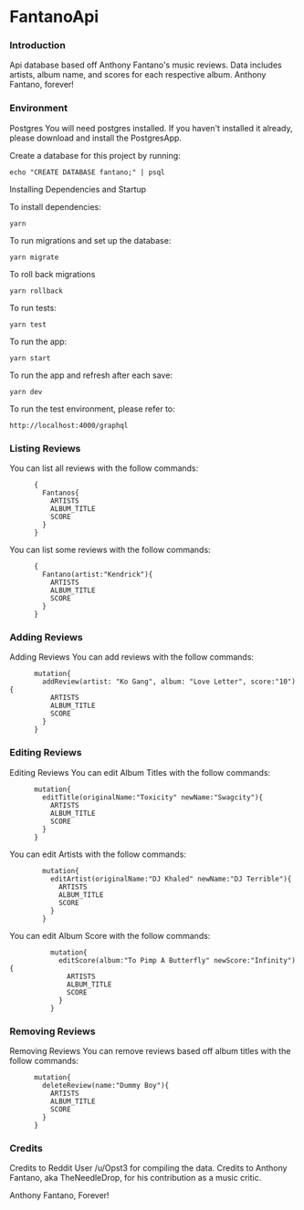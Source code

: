 # FantanoApi

### Introduction
Api database based off Anthony Fantano's music reviews. Data includes artists, album name, and scores for each respective album. Anthony Fantano, forever!

### Environment


Postgres
You will need postgres installed. If you haven't installed it already, please download and install the PostgresApp.

Create a database for this project by running:

    echo "CREATE DATABASE fantano;" | psql

Installing Dependencies and Startup

To install dependencies:

    yarn

To run migrations and set up the database:

    yarn migrate

To roll back migrations

    yarn rollback

To run tests:

    yarn test

To run the app:

    yarn start
    
To run the app and refresh after each save:

    yarn dev
    
To run the test environment, please refer to:
    
    http://localhost:4000/graphql
    
### Listing Reviews
You can list all reviews with the follow commands:

          {
            Fantanos{
              ARTISTS
              ALBUM_TITLE
              SCORE
            }
          }
        
You can list some reviews with the follow commands:

          {
            Fantano(artist:"Kendrick"){
              ARTISTS
              ALBUM_TITLE
              SCORE
            }
          }

### Adding Reviews

Adding Reviews
You can add reviews with the follow commands:

          mutation{
            addReview(artist: "Ko Gang", album: "Love Letter", score:"10"){
              ARTISTS
              ALBUM_TITLE
              SCORE
            }
          }
        
### Editing Reviews

Editing Reviews
You can edit Album Titles with the follow commands:

          mutation{
            editTitle(originalName:"Toxicity" newName:"Swagcity"){
              ARTISTS
              ALBUM_TITLE
              SCORE
            }
          }
        
You can edit Artists with the follow commands:

            mutation{
              editArtist(originalName:"DJ Khaled" newName:"DJ Terrible"){
                ARTISTS
                ALBUM_TITLE
                SCORE
              }
            }
          
You can edit Album Score with the follow commands:

              mutation{
                editScore(album:"To Pimp A Butterfly" newScore:"Infinity"){
                  ARTISTS
                  ALBUM_TITLE
                  SCORE
                }
              }
              
### Removing Reviews
Removing Reviews
You can remove reviews based off album titles with the follow commands:

          mutation{
            deleteReview(name:"Dummy Boy"){
              ARTISTS
              ALBUM_TITLE
              SCORE
            }
          }
          
### Credits

Credits to Reddit User /u/Opst3 for compiling the data.
Credits to Anthony Fantano, aka TheNeedleDrop, for his contribution as a music critic.

Anthony Fantano, Forever!
